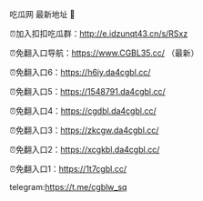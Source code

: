 吃瓜网 最新地址 👋 

⏰加入扣扣吃瓜群：http://e.idzunqt43.cn/s/RSxz

⏰免翻入口导航：https://www.CGBL35.cc/  （最新）

⏰免翻入口6：https://h6iy.da4cgbl.cc/

⏰免翻入口5：https://1548791.da4cgbl.cc/

⏰免翻入口4：https://cgdbl.da4cgbl.cc/

⏰免翻入口3：https://zkcgw.da4cgbl.cc/

⏰免翻入口2：https://xcgkbl.da4cgbl.cc/

⏰免翻入口1：https://1t7cgbl.cc/

telegram:https://t.me/cgblw_sq


